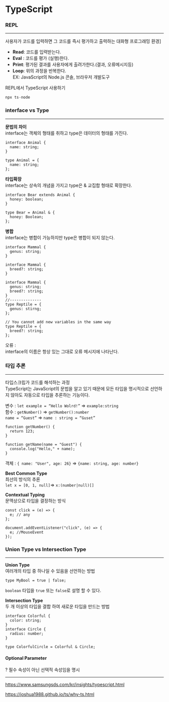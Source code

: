 # TypeScript

### REPL

***

사용자가 코드를 입력하면 그 코드를 즉시 평가하고 출력하는 대화형 프로그래밍 환경]

* **Read**: 코드를 입력받는다.
* **Eval** : 코드를 평가 (실행)한다.
* **Print**: 평가된 결과를 사용자에게 출려가한다.(결과, 오류메시지등)
* **Loop**: 위의 과정을 반복한다.\
  EX: JavaScript의 Node.js 콘솔, 브라우저 개발도구

REPL에서 TypeScript 사용하기

```jsx
npx ts-node
```

### interface vs Type

***

**문법의 차이**\
interface는 객체의 형태를 취하고 type은 데이터의 형태를 가진다.

```tsx
interface Animal {
  name: string;
}

type Animal = {
  name: string;
};
```

**타입확장**\
interface는 상속의 개념을 가지고 type은 & 교집합 형태로 확장한다.

```tsx
interface Bear extends Animal {
  honey: boolean;
}

type Bear = Animal & {
  honey: Boolean;
};
```

**병합**\
interface는 병합이 가능하지만 type은 병합이 되지 않는다.

```tsx
interface Mammal {
  genus: string;
}

interface Mammal {
  breed?: string;
}

interface Mammal {
  genus: string;
  breed?: string;
}
//--------------
type Reptile = {
  genus: stirng;
};

// You cannot add new variables in the same way
type Reptile = {
  breed?: string;
};
```

오류 :\
interface의 이름은 항상 있는 그대로 오류 메시지에 나타난다.

### 타입 추론

***

타입스크립가 코드를 해석하는 과정\
TypeScript는 JavaScript의 문법을 알고 있기 때문에 모든 타입을 명시적으로 선언하지 않아도 자동으로 타입을 추론하는 기능이다.

변수 : `let example = “Hello Wolrd!”` ⇒ `example:string`\
함수 : `getNumber()` ⇒ `getNumber():number`\
`name = “Guest”` ⇒ `name : string = “Guset”`

```tsx
function getNumber() {
  return 123;
}

function getName(name = "Guest") {
  console.log("Hello," + name);
}
```

객체 : `{ name: "User", age: 26}` ⇒ `{name: string, age: number}`

**Best Common Type**\
최선의 방식의 추론\
`let x = [0, 1, null]`=> `x:(number|null)[]`

**Contextual Typing**\
문맥상으로 타입을 결정하는 방식

```tsx
const click = (e) => {
  e; // any
};

document.addEventListener("click", (e) => {
  e; //MouseEvent
});
```

### Union Type vs Intersection Type

***

**Union Type**\
여러개의 타입 중 하나일 수 있음을 선언하는 방법

```tsx
type MyBool = true | false;
```

`boolean` 타입을 `true` 또는 `false`로 설명 할 수 있다.

**Intersection Type**\
두 개 이상의 타입을 결합 하여 새로운 타입을 만드는 방법

```tsx
interface Colorful {
  color: string;
}
interface Circle {
  radius: number;
}

type ColorfulCircle = Colorful & Circle;
```

#### Optional Parameter

? 필수 속성이 아닌 선택적 속성임을 명시

***

https://www.samsungsds.com/kr/insights/typescript.html

https://joshua1988.github.io/ts/why-ts.html
